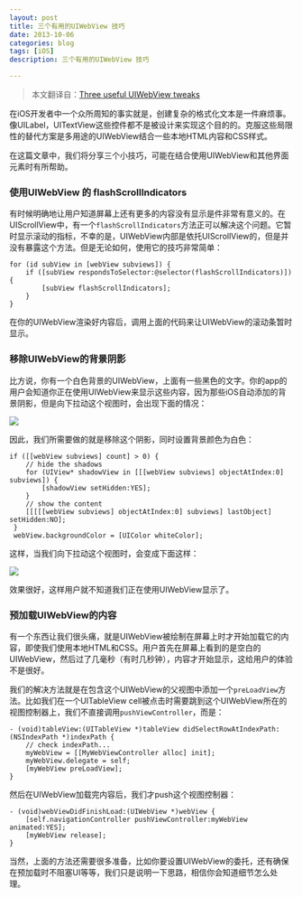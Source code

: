```yaml
---
layout: post
title: 三个有用的UIWebView 技巧
date: 2013-10-06
categories: blog
tags: [iOS]
description: 三个有用的UIWebView 技巧

---
```


> 本文翻译自：[Three useful UIWebView tweaks][1]

在iOS开发者中一个众所周知的事实就是，创建复杂的格式化文本是一件麻烦事。像UILabel，UITextView这些控件都不是被设计来实现这个目的的。克服这些局限性的替代方案是多用途的UIWebView结合一些本地HTML内容和CSS样式。

在这篇文章中，我们将分享三个小技巧，可能在结合使用UIWebView和其他界面元素时有所帮助。

### 使用UIWebView 的 flashScrollIndicators

有时候明确地让用户知道屏幕上还有更多的内容没有显示是件非常有意义的。在UIScrollView中，有一个`flashScrollIndicators`方法正可以解决这个问题。它暂时显示滚动的指标，不幸的是，UIWebView内部是依托UIScrollView的，但是并没有暴露这个方法。但是无论如何，使用它的技巧非常简单：

    for (id subView in [webView subviews]) {
        if ([subView respondsToSelector:@selector(flashScrollIndicators)]) {
            [subView flashScrollIndicators];
        }
    }
    

在你的UIWebView渲染好内容后，调用上面的代码来让UIWebView的滚动条暂时显示。

### 移除UIWebView的背景阴影

比方说，你有一个白色背景的UIWebView，上面有一些黑色的文字。你的app的用户会知道你正在使用UIWebView来显示这些内容，因为那些iOS自动添加的背景阴影，但是向下拉动这个视图时，会出现下面的情况：

![][2]

因此，我们所需要做的就是移除这个阴影，同时设置背景颜色为白色：

    if ([[webView subviews] count] > 0) {
        // hide the shadows
        for (UIView* shadowView in [[[webView subviews] objectAtIndex:0] subviews]) {
            [shadowView setHidden:YES];
        }
        // show the content
        [[[[[webView subviews] objectAtIndex:0] subviews] lastObject] setHidden:NO];
     }
     webView.backgroundColor = [UIColor whiteColor];
    

这样，当我们向下拉动这个视图时，会变成下面这样：

![][3]

效果很好，这样用户就不知道我们正在使用UIWebView显示了。

### 预加载UIWebView的内容

有一个东西让我们很头痛，就是UIWebView被绘制在屏幕上时才开始加载它的内容，即使我们使用本地HTML和CSS。用户首先在屏幕上看到的是空白的UIWebView，然后过了几毫秒（有时几秒钟），内容才开始显示，这给用户的体验不是很好。

我们的解决方法就是在包含这个UIWebView的父视图中添加一个`preLoadView`方法。比如我们在一个UITableView cell被点击时需要跳到这个UIWebView所在的视图控制器上，我们不直接调用`pushViewController`，而是：

    - (void)tableView:(UITableView *)tableView didSelectRowAtIndexPath:(NSIndexPath *)indexPath {
        // check indexPath...
        myWebView = [[MyWebViewController alloc] init];
        myWebView.delegate = self;
        [myWebView preLoadView];
    }
    

然后在UIWebView加载完内容后，我们才push这个视图控制器：

    - (void)webViewDidFinishLoad:(UIWebView *)webView {
        [self.navigationController pushViewController:myWebView animated:YES];
        [myWebView release];    
    }
    

当然，上面的方法还需要很多准备，比如你要设置UIWebView的委托，还有确保在预加载时不阻塞UI等等，我们只是说明一下思路，相信你会知道细节怎么处理。

 [1]: http://ios.biomsoft.com/2012/04/26/three-useful-uiwebview-tweaks/
 [2]: http://images.cnitblog.com/blog/406864/201411/061014287203228.png
 [3]: http://images.cnitblog.com/blog/406864/201411/061017166276331.png